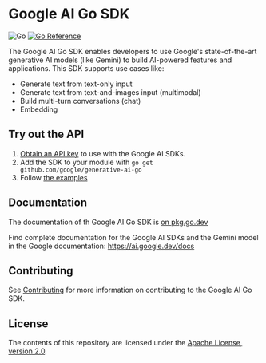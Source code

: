 # Google AI Go SDK

![Go](https://github.com/google/generative-ai-go/actions/workflows/go.yml/badge.svg?event=push) [![Go Reference](https://pkg.go.dev/badge/github.com/google/generative-ai-go.svg)](https://pkg.go.dev/github.com/google/generative-ai-go)

The Google AI Go SDK enables developers to use Google's state-of-the-art generative
AI models (like Gemini) to build AI-powered features and applications. This SDK
supports use cases like:

- Generate text from text-only input
- Generate text from text-and-images input (multimodal)
- Build multi-turn conversations (chat)
- Embedding

## Try out the API

1.  [Obtain an API key](https://makersuite.google.com/app/apikey) to use with the Google AI SDKs.
2.  Add the SDK to your module with `go get github.com/google/generative-ai-go`
3.  Follow [the examples](https://pkg.go.dev/github.com/google/generative-ai-go/genai#pkg-examples)

## Documentation

The documentation of th Google AI Go SDK is [on pkg.go.dev](https://pkg.go.dev/github.com/google/generative-ai-go/genai)

Find complete documentation for the Google AI SDKs and the Gemini model in the
Google documentation: https://ai.google.dev/docs

## Contributing

See [Contributing](https://github.com/google/generative-ai-go/blob/main/CONTRIBUTING.md) for
more information on contributing to the Google AI Go SDK.

## License

The contents of this repository are licensed under the
[Apache License, version 2.0](http://www.apache.org/licenses/LICENSE-2.0).
